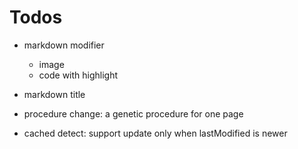 # Todos
- markdown modifier
    - image
    - code with highlight
- markdown title

- procedure change: a genetic procedure for one page
- cached detect: support update only when lastModified is newer